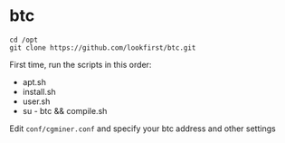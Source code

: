 btc
===

```
cd /opt
git clone https://github.com/lookfirst/btc.git
```

First time, run the scripts in this order:

* apt.sh
* install.sh
* user.sh
* su - btc && compile.sh

Edit `conf/cgminer.conf` and specify your btc address and other settings
